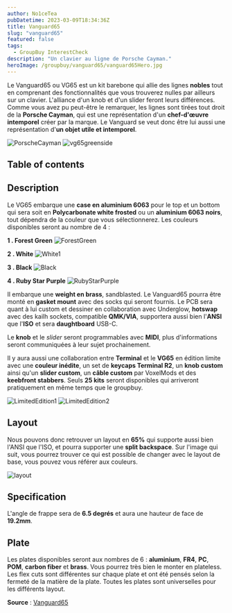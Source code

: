 ```yaml
---
author: No1ceTea
pubDatetime: 2023-03-09T18:34:36Z
title: Vanguard65
slug: "vanguard65"
featured: false
tags:
  - GroupBuy InterestCheck
description: "Un clavier au ligne de Porsche Cayman."
heroImage: /groupbuy/vanguard65/vanguard65Hero.jpg
---
```


Le Vanguard65 ou VG65 est un kit barebone qui allie des lignes **nobles** tout en comprenant des fonctionnalités que vous trouverez nulles par ailleurs sur un clavier. L'alliance d'un knob et d'un slider feront leurs différences. Comme vous avez pu peut-être le remarquer, les lignes sont tirées tout droit de la **Porsche Cayman**, qui est une représentation d'un **chef-d'œuvre intemporel** créer par la marque. Le Vanguard se veut donc être lui aussi une représentation d'**un objet utile et intemporel**.

![PorscheCayman](/groupbuy/vanguard65/PorscheCayman.jpg)
![vg65greenside](/groupbuy/vanguard65/vg65greenside.jpg)

## Table of contents

## Description

Le VG65 embarque une **case en aluminium 6063** pour le top et un bottom qui sera soit en **Polycarbonate white frosted** ou un **aluminium 6063 noirs**, tout dépendra de la couleur que vous sélectionnerez. Les couleurs disponibles seront au nombre de 4 :

**1 . Forest Green**
![ForestGreen](/groupbuy/vanguard65/ForestGreen.png)

**2 . White**
![White1](/groupbuy/vanguard65/White.png)

**3 . Black**
![Black](/groupbuy/vanguard65/Black.png)

**4 . Ruby Star Purple**
![RubyStarPurple](/groupbuy/vanguard65/RubyStarPurple.png)

Il embarque une **weight en brass**, sandblasted. Le Vanguard65 pourra être monté en **gasket mount** avec des socks qui seront fournis. Le PCB sera quant à lui custom et dessiner en collaboration avec Underglow, **hotswap** avec des kailh sockets, compatible **QMK/VIA**, supportera aussi bien l'**ANSI** que l'**ISO** et sera **daughtboard** USB-C.

Le **knob** et le _slider_ seront programmables avec **MIDI**, plus d'informations seront communiquées à leur sujet prochainement.

Il y aura aussi une collaboration entre **Terminal** et le **VG65** en édition limite avec une **couleur inédite**, un set de **keycaps Terminal R2**, un **knob custom** ainsi qu'un **slider custom**, un **câble custom** par VoxelMods et des **keebfront stabbers**. Seuls **25 kits** seront disponibles qui arriveront pratiquement en même temps que le groupbuy.

![LimitedEdition1](/groupbuy/vanguard65/LimitedEdition1.jpg)
![LimitedEdition2](/groupbuy/vanguard65/LimitedEdition2.jpg)

## Layout

Nous pouvons donc retrouver un layout en **65%** qui supporte aussi bien l'ANSI que l'ISO, et pourra supporter une **split backspace**. Sur l'image qui suit, vous pourrez trouver ce qui est possible de changer avec le layout de base, vous pouvez vous référer aux couleurs.

![layout](/groupbuy/vanguard65/layout.png)

## Specification

L'angle de frappe sera de **6.5 degrés** et aura une hauteur de face de **19.2mm**.

## Plate

Les plates disponibles seront aux nombres de 6 : **aluminium**, **FR4**, **PC**, **POM**, **carbon fiber** et **brass**. Vous pourrez très bien le monter en plateless. Les flex cuts sont différentes sur chaque plate et ont été pensés selon la fermeté de la matière de la plate. Toutes les plates sont universelles pour les différents layout.

**Source** : [Vanguard65](https://geekhack.org/index.php?topic=118837.0)
